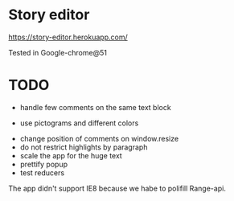 # Story editor

https://story-editor.herokuapp.com/

Tested in Google-chrome@51

# TODO

* handle few comments on the same text block
 - use pictograms and different colors
* change position of comments on window.resize
* do not restrict highlights by paragraph
* scale the app for the huge text
* prettify popup
* test reducers


The app didn't support IE8 because we habe to polifill Range-api.
